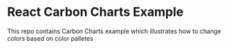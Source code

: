 # React Carbon Charts Example
This repo contains Carbon Charts example which illustrates how to change colors based on color palletes
